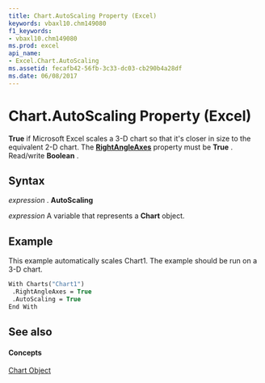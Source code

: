 ```yaml
---
title: Chart.AutoScaling Property (Excel)
keywords: vbaxl10.chm149080
f1_keywords:
- vbaxl10.chm149080
ms.prod: excel
api_name:
- Excel.Chart.AutoScaling
ms.assetid: fecafb42-56fb-3c33-dc03-cb290b4a28df
ms.date: 06/08/2017
---
```



# Chart.AutoScaling Property (Excel)

 **True** if Microsoft Excel scales a 3-D chart so that it's closer in size to the equivalent 2-D chart. The **[RightAngleAxes](chart-rightangleaxes-property-excel.md)** property must be **True** . Read/write **Boolean** .


## Syntax

 _expression_ . **AutoScaling**

 _expression_ A variable that represents a **Chart** object.


## Example

This example automatically scales Chart1. The example should be run on a 3-D chart.


```vb
With Charts("Chart1") 
 .RightAngleAxes = True 
 .AutoScaling = True 
End With
```


## See also


#### Concepts


[Chart Object](chart-object-excel.md)

